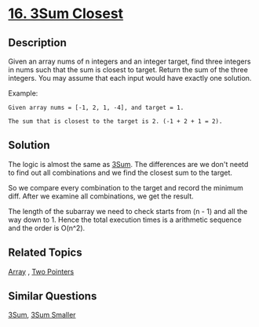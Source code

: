 # [16. 3Sum Closest](https://leetcode.com/problems/3sum-closest)

## Description

Given an array nums of n integers and an integer target, find three integers in nums such that the sum is closest to target. Return the sum of the three integers. You may assume that each input would have exactly one solution.

Example:

```
Given array nums = [-1, 2, 1, -4], and target = 1.

The sum that is closest to the target is 2. (-1 + 2 + 1 = 2).
```

## Solution

The logic is almost the same as [3Sum](https://github.com/mtmmy/Leetcode/tree/master/Csharp/Leetcode/0015_ThreeSum). The differences are we don't neetd to find out all combinations and we find the closest sum to the target.

So we compare every combination to the target and record the minimum diff. After we examine all combinations, we get the result.

The length of the subarray we need to check starts from (n - 1) and all the way down to 1. Hence the total execution times is a arithmetic sequence and the order is O(n^2).

## Related Topics

[Array](https://leetcode.com/tag/array/) , [Two Pointers](https://leetcode.com/tag/two-pointers/) 

## Similar Questions

[3Sum](https://leetcode.com/problems/3sum/), [3Sum Smaller](https://leetcode.com/problems/3sum-smaller/)
